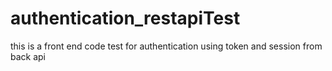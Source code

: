 # authentication_restapiTest
this is a front end code test for authentication using token and session from back api
